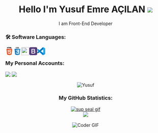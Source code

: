 <h1 align="center">Hello I'm Yusuf Emre AÇILAN <img src="https://media.giphy.com/media/hvRJCLFzcasrR4ia7z/giphy.gif" width="30px"></h1> <p align="center">
<p align="center">
I am Front-End Developer <br>
</p>

### 🛠 Software Languages:

<img align="left"  src="https://raw.githubusercontent.com/github/explore/80688e429a7d4ef2fca1e82350fe8e3517d3494d/topics/html/html.png" width="25" height="25" />
<img align="left" src="https://raw.githubusercontent.com/github/explore/80688e429a7d4ef2fca1e82350fe8e3517d3494d/topics/css/css.png" width="25" height="25" />
<img align="left" src="https://raw.githubusercontent.com/github/explore/80688e429a7d4ef2fca1e82350fe8e3517d3494d/topics/node.js/node.js.png" width="25" height="25" />
<img align="left" src="https://raw.githubusercontent.com/github/explore/80688e429a7d4ef2fca1e82350fe8e3517d3494d/topics/bootstrap/bootstrap.png" width="25" height="25" />
<img align="left" src="https://raw.githubusercontent.com/github/explore/80688e429a7d4ef2fca1e82350fe8e3517d3494d/topics/visual-studio-code/visual-studio-code.png" width="25" height="25" />
<br />
<h3>My Personal Accounts:</h3>
<p align="left">
<a href="https://www.instagram.com/yusufemreoffical_" target"blank_"><img src="https://img.shields.io/badge/INSTAGRAM%20-111111.svg?&style=for-the-badge&logo=instagram&logoColor=white"></a>
<a href="https://github.com/yusufemreACILAN" target"blank_"><img src="https://img.shields.io/badge/GitHub%20-111111.svg?&style=for-the-badge&logo=github&logoColor=white"></a>
</p>
<p align="center"> <img src="https://komarev.com/ghpvc/?username=Yusuf" alt="Yusuf" /> </p>

<h3 align="center">My GitHub Statistics:</h3>
<p align="center">
<a href="https://github.com/yusufemreACILAN/" target="_blank"><img alt="sup seal gif" src="https://github-readme-stats.vercel.app/api?username=yusufemreACILAN&theme=dark&show_icons=true&count_private=true&hide_border=true" /></a><br>
<a href="https://github.com/yusufemreACILAN/" target="_blank"><img src="https://github-readme-stats.vercel.app/api/top-langs/?username=yusufemreACILAN&theme=dark&count_private=true&show_icons=true&hide_border=true"/></a>
</p>

<p align="center">
  <img src="https://media.giphy.com/media/SWoSkN6DxTszqIKEqv/giphy.gif" alt="Coder GIF" width="500" height="400">
</p>


